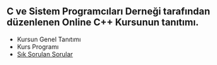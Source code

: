 ## C ve Sistem Programcıları Derneği tarafından düzenlenen Online C++ Kursunun tanıtımı.

+ Kursun Genel Tanıtımı
+ Kurs Programı
+ [Sık Sorulan Sorular](https://github.com/CSD-1993/Online-Cplusplus-Kursu/edit/master/sss.md)
